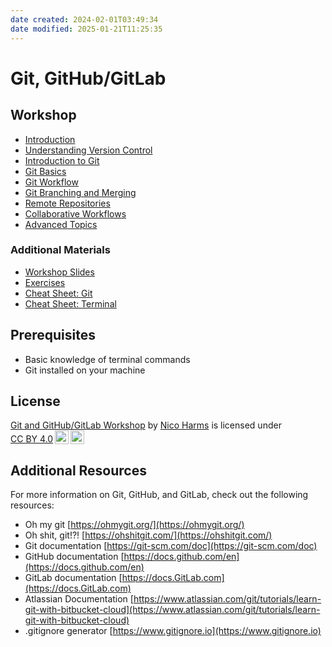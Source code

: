 ```yaml
---
date created: 2024-02-01T03:49:34
date modified: 2025-01-21T11:25:35
---
```


# Git, GitHub/GitLab

## Workshop

- [Introduction](workshop/01_Introduction.md)
- [Understanding Version Control](workshop/02_Understanding_Version_Control.md)
- [Introduction to Git](workshop/03_Introduction_to_Git.md)
- [Git Basics](workshop/04_Git_Basics.md)
- [Git Workflow](workshop/05_Git_Workflow.md)
- [Git Branching and Merging](workshop/06_Git_Branching_and_merging.md)
- [Remote Repositories](workshop/07_Remote_Repositories.md)
- [Collaborative Workflows](workshop/08_Collaborative_Workflows.md)
- [Advanced Topics](workshop/09_Advanced_Topics.md)

### Additional Materials

- [Workshop Slides](slides.pdf)
- [Exercises](exercises/)
- [Cheat Sheet: Git](Cheat_Sheet_Git.md)
- [Cheat Sheet: Terminal](Cheat_Sheet_Terminal.md)

## Prerequisites

- Basic knowledge of terminal commands
- Git installed on your machine

## License

<p xmlns:cc="http://creativecommons.org/ns#" xmlns:dct="http://purl.org/dc/terms/"><a property="dct:title" rel="cc:attributionURL" href="https://me.nicoharms.de/talks/git-workshop">Git and GitHub/GitLab Workshop</a> by <a rel="cc:attributionURL dct:creator" property="cc:attributionName" href="https://me.nicoharms.de">Nico Harms</a> is licensed under <a href="https://creativecommons.org/licenses/by/4.0/?ref=chooser-v1" target="_blank" rel="license noopener noreferrer" style="display:inline-block;">CC BY 4.0<img style="height:22px!important;margin-left:3px;vertical-align:text-bottom;" src="https://mirrors.creativecommons.org/presskit/icons/cc.svg?ref=chooser-v1" alt=""><img style="height:22px!important;margin-left:3px;vertical-align:text-bottom;" src="https://mirrors.creativecommons.org/presskit/icons/by.svg?ref=chooser-v1" alt=""></a></p>


## Additional Resources

For more information on Git, GitHub, and GitLab, check out the following resources:

- Oh my git [https://ohmygit.org/](https://ohmygit.org/)
- Oh shit, git!?! [https://ohshitgit.com/](https://ohshitgit.com/)
- Git documentation [https://git-scm.com/doc](https://git-scm.com/doc)
- GitHub documentation [https://docs.github.com/en](https://docs.github.com/en)
- GitLab documentation [https://docs.GitLab.com](https://docs.GitLab.com)
- Atlassian Documentation [https://www.atlassian.com/git/tutorials/learn-git-with-bitbucket-cloud](https://www.atlassian.com/git/tutorials/learn-git-with-bitbucket-cloud)
- .gitignore generator [https://www.gitignore.io](https://www.gitignore.io)
